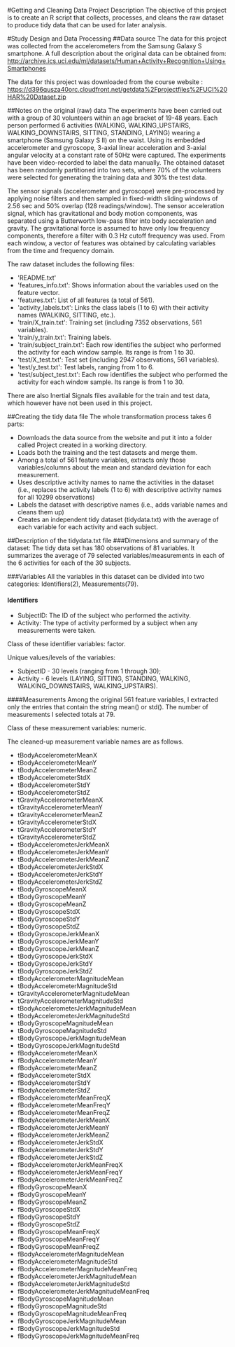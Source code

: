 #Getting and Cleaning Data Project Description
The objective of this project is to create an R script that collects, processes, and cleans the raw dataset to produce tidy data that can be used for later analysis.

#Study Design and Data Processing
##Data source
The data for this project was collected from the accelerometers from the Samsung Galaxy S smartphone. A full description about the original data can be obtained from:
http://archive.ics.uci.edu/ml/datasets/Human+Activity+Recognition+Using+Smartphones 

The data for this project was downloaded from the course website : 
https://d396qusza40orc.cloudfront.net/getdata%2Fprojectfiles%2FUCI%20HAR%20Dataset.zip 

##Notes on the original (raw) data
The experiments have been carried out with a group of 30 volunteers within an age bracket of 19-48 years. Each person performed 6 activities (WALKING, WALKING_UPSTAIRS, WALKING_DOWNSTAIRS, SITTING, STANDING, LAYING) wearing a smartphone (Samsung Galaxy S II) on the waist. Using its embedded accelerometer and gyroscope, 3-axial linear acceleration and 3-axial angular velocity at a constant rate of 50Hz were captured. The experiments have been video-recorded to label the data manually. The obtained dataset has been randomly partitioned into two sets, where 70% of the volunteers were selected for generating the training data and 30% the test data.

The sensor signals (accelerometer and gyroscope) were pre-processed by applying noise filters and then sampled in fixed-width sliding windows of 2.56 sec and 50% overlap (128 readings/window). The sensor acceleration signal, which has gravitational and body motion components, was separated using a Butterworth low-pass filter into body acceleration and gravity. The gravitational force is assumed to have only low frequency components, therefore a filter with 0.3 Hz cutoff frequency was used. From each window, a vector of features was obtained by calculating variables from the time and frequency domain.

The raw dataset includes the following files:
- 'README.txt'
- 'features_info.txt': Shows information about the variables used on the feature vector.
- 'features.txt': List of all features (a total of 561).
- 'activity_labels.txt': Links the class labels (1 to 6) with their activity names (WALKING, SITTING, etc.).
- 'train/X_train.txt': Training set (including 7352 observations, 561 variables).
- 'train/y_train.txt': Training labels.
- 'train/subject_train.txt': Each row identifies the subject who performed the activity for each window sample. Its range is from 1 to 30. 
- 'test/X_test.txt': Test set (including 2947 observations, 561 variables).
- 'test/y_test.txt': Test labels, ranging from 1 to 6. 
- 'test/subject_test.txt': Each row identifies the subject who performed the activity for each window sample. Its range is from 1 to 30. 

There are also Inertial Signals files available for the train and test data, which however have not been used in this project.

##Creating the tidy data file
The whole transformation process takes 6 parts:
* Downloads the data source from the website and put it into a folder called Project created in a working directory. 
* Loads both the training and the test datasets and merge them.
* Among a total of 561 feature variables, extracts only those variables/columns about the mean and standard deviation for each measurement.
* Uses descriptive activity names to name the activities in the dataset (i.e., replaces the activity labels (1 to 6) with descriptive activity names for all 10299 observations)
* Labels the dataset with descriptive names (i.e., adds variable names and cleans them up)
* Creates an independent tidy dataset (tidydata.txt) with the average of each variable for each activity and each subject.

##Description of the tidydata.txt file
###Dimensions and summary of the dataset: 
The tidy data set has 180 observations of 81 variables. It summarizes the average of 79 selected variables/measurements in each of the 6 activities for each of the 30 subjects.

###Variables
All the variables in this dataset can be divided into two categories: Identifiers(2), Measurements(79).
#### Identifiers
* SubjectID: The ID of the subject who performed the activity.
* Activity: The type of activity performed by a subject when any measurements were taken. 

Class of these identifier variables: factor.

Unique values/levels of the variables:
* SubjectID - 30 levels (ranging from 1 through 30);
* Activity - 6 levels (LAYING, SITTING, STANDING, WALKING, WALKING_DOWNSTAIRS, WALKING_UPSTAIRS).

####Measurements
Among the original 561 feature variables, I extracted only the entries that contain the string mean() or std(). The number of measurements I selected totals at 79. 

Class of these measurement variables: numeric.

The cleaned-up measurement variable names are as follows.
* tBodyAccelerometerMeanX
* tBodyAccelerometerMeanY
* tBodyAccelerometerMeanZ
* tBodyAccelerometerStdX
* tBodyAccelerometerStdY
* tBodyAccelerometerStdZ
* tGravityAccelerometerMeanX 
* tGravityAccelerometerMeanY
* tGravityAccelerometerMeanZ
* tGravityAccelerometerStdX
* tGravityAccelerometerStdY
* tGravityAccelerometerStdZ
* tBodyAccelerometerJerkMeanX           
* tBodyAccelerometerJerkMeanY
* tBodyAccelerometerJerkMeanZ
* tBodyAccelerometerJerkStdX
* tBodyAccelerometerJerkStdY
* tBodyAccelerometerJerkStdZ
* tBodyGyroscopeMeanX
* tBodyGyroscopeMeanY
* tBodyGyroscopeMeanZ
* tBodyGyroscopeStdX
* tBodyGyroscopeStdY
* tBodyGyroscopeStdZ
* tBodyGyroscopeJerkMeanX
* tBodyGyroscopeJerkMeanY
* tBodyGyroscopeJerkMeanZ
* tBodyGyroscopeJerkStdX             
* tBodyGyroscopeJerkStdY
* tBodyGyroscopeJerkStdZ
* tBodyAccelerometerMagnitudeMean
* tBodyAccelerometerMagnitudeStd
* tGravityAccelerometerMagnitudeMean
* tGravityAccelerometerMagnitudeStd
* tBodyAccelerometerJerkMagnitudeMean
* tBodyAccelerometerJerkMagnitudeStd
* tBodyGyroscopeMagnitudeMean
* tBodyGyroscopeMagnitudeStd
* tBodyGyroscopeJerkMagnitudeMean
* tBodyGyroscopeJerkMagnitudeStd
* fBodyAccelerometerMeanX
* fBodyAccelerometerMeanY
* fBodyAccelerometerMeanZ
* fBodyAccelerometerStdX
* fBodyAccelerometerStdY
* fBodyAccelerometerStdZ
* fBodyAccelerometerMeanFreqX
* fBodyAccelerometerMeanFreqY
* fBodyAccelerometerMeanFreqZ
* fBodyAccelerometerJerkMeanX
* fBodyAccelerometerJerkMeanY
* fBodyAccelerometerJerkMeanZ
* fBodyAccelerometerJerkStdX
* fBodyAccelerometerJerkStdY
* fBodyAccelerometerJerkStdZ
* fBodyAccelerometerJerkMeanFreqX
* fBodyAccelerometerJerkMeanFreqY
* fBodyAccelerometerJerkMeanFreqZ
* fBodyGyroscopeMeanX
* fBodyGyroscopeMeanY
* fBodyGyroscopeMeanZ               
* fBodyGyroscopeStdX
* fBodyGyroscopeStdY
* fBodyGyroscopeStdZ                 
* fBodyGyroscopeMeanFreqX
* fBodyGyroscopeMeanFreqY
* fBodyGyroscopeMeanFreqZ            
* fBodyAccelerometerMagnitudeMean
* fBodyAccelerometerMagnitudeStd
* fBodyAccelerometerMagnitudeMeanFreq     
* fBodyAccelerometerJerkMagnitudeMean
* fBodyAccelerometerJerkMagnitudeStd
* fBodyAccelerometerJerkMagnitudeMeanFreq 
* fBodyGyroscopeMagnitudeMean
* fBodyGyroscopeMagnitudeStd
* fBodyGyroscopeMagnitudeMeanFreq    
* fBodyGyroscopeJerkMagnitudeMean
* fBodyGyroscopeJerkMagnitudeStd
* fBodyGyroscopeJerkMagnitudeMeanFreq
